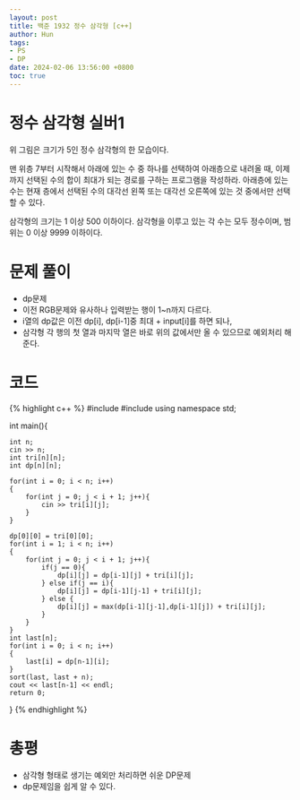 ```yaml
---
layout: post
title: 백준 1932 정수 삼각형 [c++]
author: Hun
tags:
- PS
- DP
date: 2024-02-06 13:56:00 +0800
toc: true
---
```


# 정수 삼각형 실버1

위 그림은 크기가 5인 정수 삼각형의 한 모습이다.

맨 위층 7부터 시작해서 아래에 있는 수 중 하나를 선택하여 아래층으로 내려올 때, 이제까지 선택된 수의 합이 최대가 되는 경로를 구하는 프로그램을 작성하라. 아래층에 있는 수는 현재 층에서 선택된 수의 대각선 왼쪽 또는 대각선 오른쪽에 있는 것 중에서만 선택할 수 있다.

삼각형의 크기는 1 이상 500 이하이다. 삼각형을 이루고 있는 각 수는 모두 정수이며, 범위는 0 이상 9999 이하이다.

# 문제 풀이

- dp문제
- 이전 RGB문제와 유사하나 입력받는 행이 1~n까지 다르다.
- i열의 dp값은 이전 dp[i], dp[i-1]중 최대 + input[i]를 하면 되나,
- 삼각형 각 행의 첫 열과 마지막 열은 바로 위의 값에서만 올 수 있으므로 예외처리 해준다.

# 코드

{% highlight c++ %}
#include <iostream>
#include <algorithm>
using namespace std;



int main(){

    int n;
    cin >> n;
    int tri[n][n];
    int dp[n][n];
    
    for(int i = 0; i < n; i++)
    {
        for(int j = 0; j < i + 1; j++){
            cin >> tri[i][j];
        }
    }

    dp[0][0] = tri[0][0];
    for(int i = 1; i < n; i++)
    {
        for(int j = 0; j < i + 1; j++){
            if(j == 0){
                dp[i][j] = dp[i-1][j] + tri[i][j];
            } else if(j == i){
                dp[i][j] = dp[i-1][j-1] + tri[i][j];
            } else {
                dp[i][j] = max(dp[i-1][j-1],dp[i-1][j]) + tri[i][j];
            }
        }
    }
    int last[n];
    for(int i = 0; i < n; i++)
    {
        last[i] = dp[n-1][i];
    }
    sort(last, last + n);
    cout << last[n-1] << endl;
    return 0;
}
{% endhighlight %}

# 총평
- 삼각형 형태로 생기는 예외만 처리하면 쉬운 DP문제
- dp문제임을 쉽게 알 수 있다.